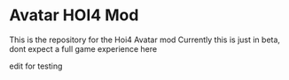 # Avatar HOI4 Mod
This is the repository for the Hoi4 Avatar mod
Currently this is just in beta, dont expect a full game experience here

edit for testing
